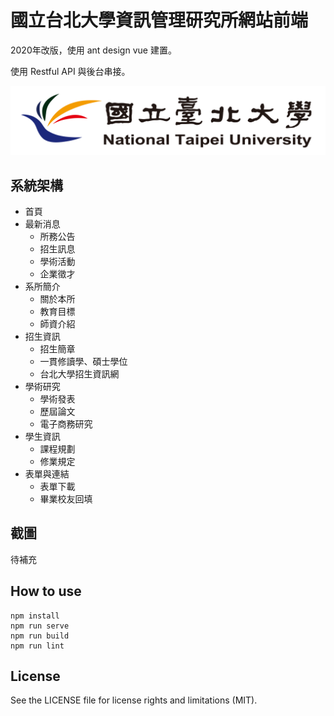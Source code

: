 # 國立台北大學資訊管理研究所網站前端
2020年改版，使用 ant design vue 建置。

使用 Restful API 與後台串接。

![picture](https://github.com/moriwang/misweb-ant/blob/master/src/assets/logo_ntpu.png)

## 系統架構
* 首頁
* 最新消息
    * 所務公告
    * 招生訊息
    * 學術活動
    * 企業徵才
* 系所簡介
    * 關於本所
    * 教育目標
    * 師資介紹
* 招生資訊
    * 招生簡章
    * 一貫修讀學、碩士學位
    * 台北大學招生資訊網
* 學術研究
    * 學術發表
    * 歷屆論文
    * 電子商務研究
* 學生資訊
    * 課程規劃
    * 修業規定
* 表單與連結
    * 表單下載
    * 畢業校友回填 

## 截圖
待補充

## How to use
```
npm install
npm run serve
npm run build
npm run lint
```

## License
See the LICENSE file for license rights and limitations (MIT).
